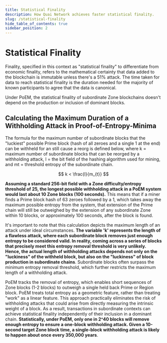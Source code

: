 ```yaml
---
title: Statistical Finality
description: How Quai Network achieves faster statistical finality.
slug: /statistical-finality
hide_table_of_contents: true
sidebar_position: 2
---
```


# Statistical Finality

Finality, specified in this context as "statistical finality" to differentiate from economic finality, refers to the mathematical certainty that data added to the blockchain is immutable unless there's a 51% attack. The time taken for data to reach statistical finality is the duration needed for the majority of known participants to agree that the data is canonical.

Under PoEM, the statistical finality of subordinate Zone blockchains doesn't depend on the production or inclusion of dominant blocks.

## Calculating the Maximum Duration of a Withholding Attack in Proof-of-Entropy-Minima

The formula for the maximum number of subordinate blocks that the "luckiest" possible Prime block (hash of all zeroes and a single 1 at the end) can be withheld for an still cause a reorg is defined below, where k = maximum number of subordinate blocks that can be reorged by a withholding attack, l = the bit field of the hashing algorithm used for mining, and mt = threshold entropy of the subordinate chain.

$$
k < \frac{l}{m_{t}}
$$

**Assuming a standard 256-bit field with a Zone difficulty/entropy threshold of 25, the longest possible withholding attack in a PoEM system would last about 10 Zone blocks (100 seconds).** This means that if a miner finds a Prime block hash of 63 zeroes followed by a 1, which takes away the maximum possible entropy from the system, that extension of the Prime chain will still be outweighed by the extension of any subordinate Zone within 10 blocks, or approximately 100 seconds, after the block is found.

It's important to note that this calculation depicts the maximum length of an attack under ideal circumstances. **The variable 'k' represents the length of a flawless attack, where each subordinate block removes just enough entropy to be considered valid. In reality, coming across a series of blocks that precisely meet this entropy removal threshold is very unlikely. Hence, the actual length of withholding attacks depends not only on the "luckiness" of the withheld block, but also on the "luckiness" of block production in subordinate chains**. Subordinate blocks often surpass the minimum entropy removal threshold, which further restricts the maximum length of a withholding attack.

PoEM tracks the removal of entropy, which enables short sequences of Zone blocks (1-2 blocks) to outweigh a single held back Prime or Region block. PoEM treats total entropy as a geometric feature, rather than treating "work" as a linear feature. This approach practically eliminates the risk of withholding attacks that could arise from directly measuring the intrinsic weight of a block. As a result, transactions in subordinate contexts can achieve statistical finality independently of their inclusion in a dominant chain. **Statistically, under PoEM, only one in 2^40 blocks will remove enough entropy to ensure a one-block withholding attack. Given a 10-second target Zone block time, a single-block withholding attack is likely to happen about once every 350,000 years**.